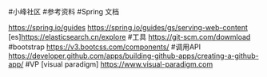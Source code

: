 #小峰社区
#参考资料
#Spring 文档

https://spring.io/guides
https://spring.io/guides/gs/serving-web-content
[es]https://elasticsearch.cn/explore
#工具
https://git-scm.com/dowmload
#bootstrap
https://v3.bootcss.com/components/
#调用API
https://developer.github.com/apps/building-github-apps/creating-a-github-app/
#VP
[visual paradigm] https://www.visual-paradigm.com
